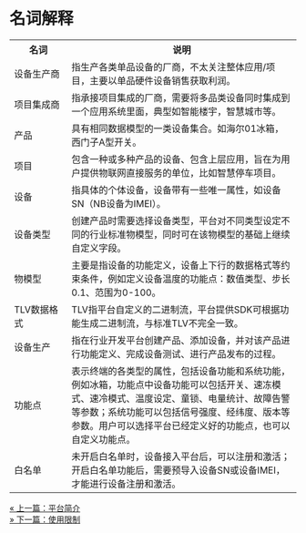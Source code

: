 # 名词解释

<table>
<tr><th width="20%">名词</th><th>说明</th></tr>
<tr><td>设备生产商</td><td>指生产各类单品设备的厂商，不太关注整体应用/项目，主要以单品硬件设备销售获取利润。</td></tr>
<tr><td>项目集成商</td><td>指承接项目集成的厂商，需要将多品类设备同时集成到一个应用系统里面，典型如智能楼宇，智慧城市等。</td></tr>
<tr><td>产品</td><td>具有相同数据模型的一类设备集合。如海尔01冰箱，西门子A型开关。</td></tr>
<tr><td>项目</td><td>包含一种或多种产品的设备、包含上层应用，旨在为用户提供物联网直接服务的单位，比如智慧停车项目。</td></tr>
<tr><td>设备</td><td>指具体的个体设备，设备带有一些唯一属性，如设备SN（NB设备为IMEI）。</td></tr>
<tr><td>设备类型</td><td>创建产品时需要选择设备类型，平台对不同类型设定不同的行业标准物模型，同时可在该物模型的基础上继续自定义字段。</td></tr>
<tr><td>物模型</td><td>主要是指设备的功能定义，设备上下行的数据格式等约束条件，例如定义设备温度的功能点：数值类型、步长0.1、范围为0-100。</td></tr>
<tr><td>TLV数据格式</td><td>TLV指平台自定义的二进制流，平台提供SDK可根据功能生成二进制流，与标准TLV不完全一致。</td></tr>
<tr><td>设备生产</td><td>指在行业开发平台创建产品、添加设备，并对该产品进行功能定义、完成设备测试、进行产品发布的过程。</td></tr>
<tr><td>功能点</td><td>表示终端的各类型的属性，包括设备功能和系统功能，例如冰箱，功能点中设备功能可以包括开关、速冻模式、速冷模式、温度设定、童锁、电量统计、故障告警等参数；系统功能可以包括信号强度、经纬度、版本等参数。用户可以选择平台已经定义好的功能点，也可以自定义功能点。</td></tr>
<tr><td>白名单</td><td>未开启白名单时，设备接入平台后，可以注册和激活；开启白名单功能后，需要预导入设备SN或设备IMEI，才能进行设备注册和激活。</td></tr>
</table>

<div>
    <a href="/book/introduce/introduce.md">
        <span> &#171; 上一篇：平台简介</span>
    </a>
</div>
<div>
    <a href="/book/introduce/use_limit.md">
        <span> &#187; 下一篇：使用限制</span>
    </a>
</div>